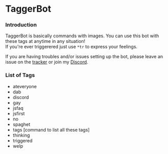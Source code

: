 # TaggerBot
### Introduction
TaggerBot is basically commands with images. You can use this bot with these tags at anytime in any situation!<br>
If you're ever triggerered just use `*tr` to express your feelings.

If you are having troubles and/or issues setting up the bot, please leave an issue on the [tracker](https://github.com/shadowolfyt/TaggerBot/issues) or join my [Discord](https://discord.io/chillcabin).

### List of Tags
- ateveryone
- dab
- discord
- gay
- jsfaq
- jsfirst
- no
- spaghet
- tags [command to list all these tags]
- thinking
- triggered
- welp
